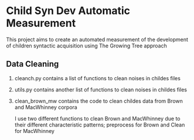 # Child Syn Dev Automatic Measurement
This project aims to create an automated measurement of the development of children syntactic acquisition using The Growing Tree approach

## Data Cleaning
1. cleanch.py contains a list of functions to clean noises in childes files
2. utils.py contains another list of functions to clean noises in childes files
3. clean_brown_mw contains the code to clean childes data from Brown and MacWhinney corpora

   I use two different functions to clean Brown and MacWhinney due to their different characteristic patterns; preprocess for Brown and Clean for MacWhinney
